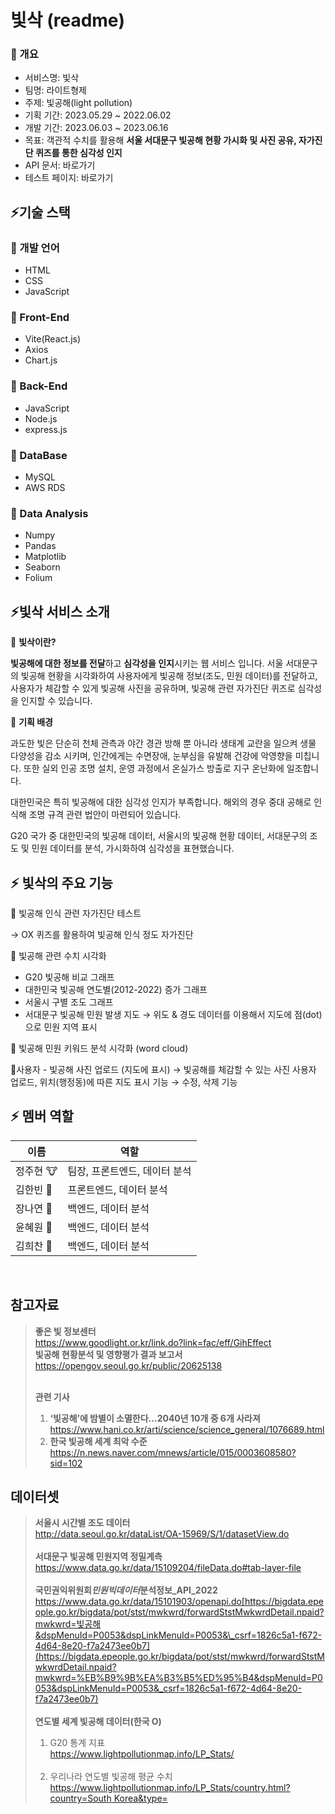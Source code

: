 # 빛삭 (readme)

### 💫 개요

- 서비스명: 빛삭
- 팀명: 라이트형제
- 주제: 빛공해(light pollution)
- 기획 기간: 2023.05.29 ~ 2022.06.02
- 개발 기간: 2023.06.03 ~ 2023.06.16
- 목표: 객관적 수치를 활용해 **서울 서대문구 빛공해 현황 가시화 및 사진 공유, 자가진단 퀴즈를 통한 심각성 인지**
- API 문서: 바로가기
- 테스트 페이지: 바로가기

## ⚡️기술 스택

### 💫 개발 언어

- HTML
- CSS
- JavaScript

### 💫 Front-End

- Vite(React.js)
- Axios
- Chart.js

### 💫 Back-End

- JavaScript
- Node.js
- express.js

### 💫 DataBase

- MySQL
- AWS RDS

### 💫 Data Analysis

- Numpy
- Pandas
- Matplotlib
- Seaborn
- Folium

## ⚡️빛삭 서비스 소개

🌟 **빛삭이란?**

**빛공해에 대한 정보를 전달**하고 **심각성을 인지**시키는 웹 서비스 입니다.
서울 서대문구의 빛공해 현황을 시각화하여 사용자에게 빛공해 정보(조도, 민원 데이터)를 전달하고, 사용자가 체감할 수 있게 빛공해 사진을 공유하며, 빛공해 관련 자가진단 퀴즈로 심각성을 인지할 수 있습니다.

🌟 **기획 배경**

과도한 빛은 단순히 천체 관측과 야간 경관 방해 뿐 아니라 생태계 교란을 일으켜 생물 다양성을 감소 시키며, 인간에게는 수면장애, 눈부심을 유발해 건강에 악영향을 미칩니다. 또한 실외 인공 조명 설치, 운영 과정에서 온실가스 방출로 지구 온난화에 일조합니다.

대한민국은 특히 빛공해에 대한 심각성 인지가 부족합니다.
해외의 경우 중대 공해로 인식해 조명 규격 관련 법안이 마련되어 있습니다.

G20 국가 중 대한민국의 빛공해 데이터, 서울시의 빛공해 현황 데이터, 서대문구의 조도 및 민원 데이터를 분석, 가시화하여 심각성을 표현했습니다.

## ⚡️ 빛삭의 주요 기능

🌟 빛공해 인식 관련 자가진단 테스트

→ OX 퀴즈를 활용하여 빛공해 인식 정도 자가진단

🌟 빛공해 관련 수치 시각화
- G20 빛공해 비교 그래프 
- 대한민국 빛공해 연도별(2012-2022) 증가 그래프
- 서울시 구별 조도 그래프
- 서대문구 빛공해 민원 발생 지도
    → 위도 & 경도 데이터를 이용해서 지도에 점(dot)으로 민원 지역 표시

🌟 빛공해 민원 키워드 분석 시각화 (word cloud)

🌟사용자 - 빛공해 사진 업로드 (지도에 표시)
    → 빛공해를 체감할 수 있는 사진 사용자 업로드, 위치(행정동)에 따른 지도 표시 기능
    → 수정, 삭제 기능

## ⚡️ 멤버 역할

| 이름      | 역할                          |
| --------- | ----------------------------- |
| 정주현 🐮 | 팀장, 프론트엔드, 데이터 분석 |
| 김한빈 🐯 | 프론트엔드, 데이터 분석       |
| 장나연 🐰 | 백엔드, 데이터 분석           |
| 윤혜원 🐹 | 백엔드, 데이터 분석           |
| 김희찬 🐔 | 백엔드, 데이터 분석           |

<br/>

## 참고자료

> **좋은 빛 정보센터**<br/> https://www.goodlight.or.kr/link.do?link=fac/eff/GihEffect<br/> **빛공해 현황분석 및 영향평가 결과 보고서**<br/> https://opengov.seoul.go.kr/public/20625138<br/> <br/>
>
> **관련 기사**<br/>
>
> 1. **‘빛공해’에 밤별이 소멸한다…2040년 10개 중 6개 사라져** <br/> https://www.hani.co.kr/arti/science/science_general/1076689.html <br/>
> 2. **한국 빛공해 세계 최악 수준** https://n.news.naver.com/mnews/article/015/0003608580?sid=102

## 데이터셋

> **서울시 시간별 조도 데이터**<br/> http://data.seoul.go.kr/dataList/OA-15969/S/1/datasetView.do<br/><br/>**서대문구 빛공해 민원지역 정밀계측** https://www.data.go.kr/data/15109204/fileData.do#tab-layer-file <br/><br/> **국민권익위원회*민원빅데이터*분석정보\_API_2022** https://www.data.go.kr/data/15101903/openapi.do[https://bigdata.epeople.go.kr/bigdata/pot/stst/mwkwrd/forwardStstMwkwrdDetail.npaid?mwkwrd=빛공해&dspMenuId=P0053&dspLinkMenuId=P0053&\_csrf=1826c5a1-f672-4d64-8e20-f7a2473ee0b7](https://bigdata.epeople.go.kr/bigdata/pot/stst/mwkwrd/forwardStstMwkwrdDetail.npaid?mwkwrd=%EB%B9%9B%EA%B3%B5%ED%95%B4&dspMenuId=P0053&dspLinkMenuId=P0053&_csrf=1826c5a1-f672-4d64-8e20-f7a2473ee0b7) <br/><br/> **연도별 세계 빛공해 데이터(한국 O)**<br/>
>
> 1. G20 통계 지표<br/> https://www.lightpollutionmap.info/LP_Stats/<br/><br/>
> 2. 우리나라 연도별 빛공해 평균 수치
>    [https://www.lightpollutionmap.info/LP_Stats/country.html?country=South Korea&type=](https://www.lightpollutionmap.info/LP_Stats/country.html?country=South%20Korea&type=)
